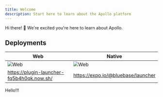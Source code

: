 ```yaml
---
title: Welcome
description: Start here to learn about the Apollo platform
---
```


Hi there! 👋 We're excited you're here to learn about Apollo.

## Deployments

| Web | Native |
|---|---|
| ![Web](https://chart.googleapis.com/chart?chs=250x250&cht=qr&choe=UTF-8&chl=https://plugin-launcher-fq5b4h0qk.now.sh/) | ![Web](https://chart.googleapis.com/chart?chs=250x250&cht=qr&choe=UTF-8&chl=https://expo.io/@bluebase/launcher) |
| https://plugin-launcher-fq5b4h0qk.now.sh/ | https://expo.io/@bluebase/launcher |

Hello!!!